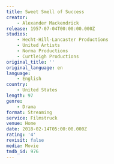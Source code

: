 ```yaml
---
title: Sweet Smell of Success
creator:
    - Alexander Mackendrick
release: 1957-07-04T00:00:00.000Z
studios:
    - Hecht-Hill-Lancaster Productions
    - United Artists
    - Norma Productions
    - Curtleigh Productions
original_title: ''
original_language: en
language:
    - English
country:
    - United States
length: 97
genre:
    - Drama
format: Streaming
service: Filmstruck
venue: Home
date: 2018-02-14T05:00:00.000Z
rating: '4'
revisit: false
media: Movie
tmdb_id: 976
---
```




